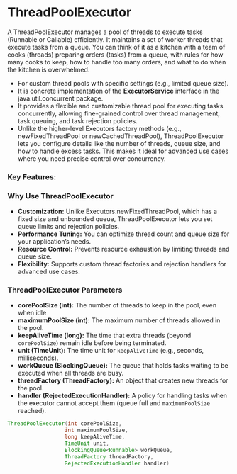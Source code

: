 # ThreadPoolExecutor

A ThreadPoolExecutor manages a pool of threads to execute tasks (Runnable or Callable) efficiently. It maintains a set of worker threads that execute tasks from a queue. You can think of it as a kitchen with a team of cooks (threads) preparing orders (tasks) from a queue, with rules for how many cooks to keep, how to handle too many orders, and what to do when the kitchen is overwhelmed.

- For custom thread pools with specific settings (e.g., limited queue size).
- It is concrete implementation of the **ExecutorService** interface in the java.util.concurrent package.
- It provides a flexible and customizable thread pool for executing tasks concurrently, allowing fine-grained control over thread management, task queuing, and task rejection policies.
- Unlike the higher-level Executors factory methods (e.g., newFixedThreadPool or newCachedThreadPool), ThreadPoolExecutor lets you configure details like the number of threads, queue size, and how to handle excess tasks. This makes it ideal for advanced use cases where you need precise control over concurrency.

### Key Features:

### Why Use ThreadPoolExecutor

- **Customization:** Unlike Executors.newFixedThreadPool, which has a fixed size and unbounded queue, ThreadPoolExecutor lets you set queue limits and rejection policies.
- **Performance Tuning:** You can optimize thread count and queue size for your application’s needs.
- **Resource Control:** Prevents resource exhaustion by limiting threads and queue size.
- **Flexibility:** Supports custom thread factories and rejection handlers for advanced use cases.

### ThreadPoolExecutor Parameters

- **corePoolSize (int):** The number of threads to keep in the pool, even when idle
- **maximumPoolSize (int):** The maximum number of threads allowed in the pool.
- **keepAliveTime (long):** The time that extra threads (beyond `corePoolSize`) remain idle before being terminated.
- **unit (TimeUnit):** The time unit for `keepAliveTime` (e.g., seconds, milliseconds).
- **workQueue (BlockingQueue<runnable>)</runnable>:** The queue that holds tasks waiting to be executed when all threads are busy.
- **threadFactory (ThreadFactory):** An object that creates new threads for the pool.
- **handler (RejectedExecutionHandler):** A policy for handling tasks when the executor cannot accept them (queue full and `maximumPoolSize` reached).

```java
ThreadPoolExecutor(int corePoolSize,
                  int maximumPoolSize,
                  long keepAliveTime,
                  TimeUnit unit,
                  BlockingQueue<Runnable> workQueue,
                  ThreadFactory threadFactory,
                  RejectedExecutionHandler handler)
```
